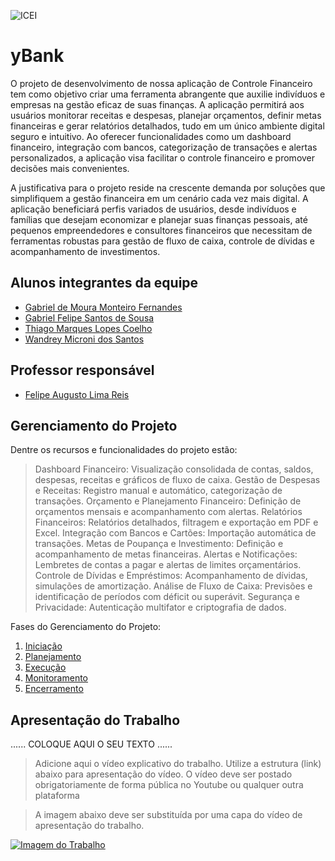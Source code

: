 ![ICEI](images/icei-pucminas.png)

# yBank

O projeto de desenvolvimento de nossa aplicação de Controle Financeiro tem como objetivo criar uma ferramenta abrangente que auxilie indivíduos e empresas na gestão eficaz de suas finanças. A aplicação permitirá aos usuários monitorar receitas e despesas, planejar orçamentos, definir metas financeiras e gerar relatórios detalhados, tudo em um único ambiente digital seguro e intuitivo. Ao oferecer funcionalidades como um dashboard financeiro, integração com bancos, categorização de transações e alertas personalizados, a aplicação visa facilitar o controle financeiro e promover decisões mais convenientes.

A justificativa para o projeto reside na crescente demanda por soluções que simplifiquem a gestão financeira em um cenário cada vez mais digital. A aplicação beneficiará perfis variados de usuários, desde indivíduos e famílias que desejam economizar e planejar suas finanças pessoais, até pequenos empreendedores e consultores financeiros que necessitam de ferramentas robustas para gestão de fluxo de caixa, controle de dívidas e acompanhamento de investimentos.

## Alunos integrantes da equipe

* [Gabriel de Moura Monteiro Fernandes](https://github.com/gabrielmmfernandes)
* [Gabriel Felipe Santos de Sousa](https://github.com/gsantss)
* [Thiago Marques Lopes Coelho](https://github.com/ThiagoSkops)
* [Wandrey Microni dos Santos](https://github.com/WandreySantos)

## Professor responsável

* [Felipe Augusto Lima Reis](https://github.com/falreis)

## Gerenciamento do Projeto

Dentre os recursos e funcionalidades do projeto estão:

> Dashboard Financeiro: Visualização consolidada de contas, saldos, despesas, receitas e gráficos de fluxo de caixa.
> Gestão de Despesas e Receitas: Registro manual e automático, categorização de transações.
> Orçamento e Planejamento Financeiro: Definição de orçamentos mensais e acompanhamento com alertas.
> Relatórios Financeiros: Relatórios detalhados, filtragem e exportação em PDF e Excel.
> Integração com Bancos e Cartões: Importação automática de transações.
> Metas de Poupança e Investimento: Definição e acompanhamento de metas financeiras.
> Alertas e Notificações: Lembretes de contas a pagar e alertas de limites orçamentários.
> Controle de Dívidas e Empréstimos: Acompanhamento de dívidas, simulações de amortização.
> Análise de Fluxo de Caixa: Previsões e identificação de períodos com déficit ou superávit.
> Segurança e Privacidade: Autenticação multifator e criptografia de dados.

Fases do Gerenciamento do Projeto:
1. [Iniciação](docs/01-iniciacao)
2. [Planejamento](docs/02-planejamento)
3. [Execução](docs/03-execucao)
4. [Monitoramento](docs/04-monitoramento)
5. [Encerramento](docs/05-encerramento)

## Apresentação do Trabalho

......  COLOQUE AQUI O SEU TEXTO ......

> Adicione aqui o vídeo explicativo do trabalho.
> Utilize a estrutura (link) abaixo para apresentação do vídeo.
> O vídeo deve ser postado obrigatoriamente de forma pública no Youtube ou qualquer outra plataforma 

> A imagem abaixo deve ser substituída por uma capa do vídeo de apresentação do trabalho.

[![Imagem do Trabalho](images/pucminas-video-youtube.jpg)](https://www.youtube.com/watch?v=unq_cZ6NOwk)

